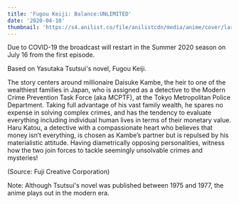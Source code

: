 ```yaml
---
title: 'Fugou Keiji: Balance:UNLIMITED'
date: '2020-04-10'
thumbnail: 'https://s4.anilist.co/file/anilistcdn/media/anime/cover/large/bx114888-lgecUF3O1AWS.png'
---
```


Due to COVID-19 the broadcast will restart in the Summer 2020 season on July 16 from the first episode.

Based on Yasutaka Tsutsui's novel, Fugou Keiji.

The story centers around millionaire Daisuke Kambe, the heir to one of the wealthiest families in Japan, who is assigned as a detective to the Modern Crime Prevention Task Force (aka MCPTF), at the Tokyo Metropolitan Police Department. Taking full advantage of his vast family wealth, he spares no expense in solving complex crimes, and has the tendency to evaluate everything including individual human lives in terms of their monetary value. Haru Katou, a detective with a compassionate heart who believes that money isn’t everything, is chosen as Kambe’s partner but is repulsed by his materialistic attitude. Having diametrically opposing personalities, witness how the two join forces to tackle seemingly unsolvable crimes and mysteries!

(Source: Fuji Creative Corporation)

Note: Although Tsutsui's novel was published between 1975 and 1977, the anime plays out in the modern era.